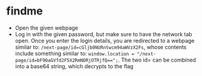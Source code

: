 # findme
- Open the given webpage
- Log in with the given password, but make sure to have the network tab open. Once you enter the login details, you are redirected to a webpage similar to: `/next-page/id=cGljb0NURntwcm94aWVzX2Fs`, whose contents include something similar to: `window.location = "/next-page/id=bF90aGVfd2F5X2RmNDRjOTRjfQ==";`. The two id= can be combined into a base64 string, which decrypts to the flag